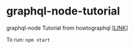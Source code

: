 # graphql-node-tutorial
graphql-node Tutorial from howtographql [[LINK](https://www.howtographql.com/graphql-js/0-introduction/)]

To run: `npm start`
